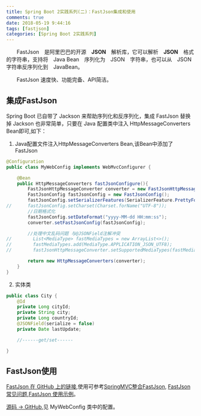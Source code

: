 ```yaml
---
title: Spring Boot 2实践系列(二)：FastJson集成和使用
comments: true
date: 2018-05-19 9:44:16
tags: [fastjson]
categories: [Spring Boot 2实践系列]
---
```

　　FastJson　是阿里巴巴的开源　**JSON**　解析库，它可以解析　**JSON**　格式的字符串，支持将　Java Bean　序列化为　JSON　字符串，也可以从　JSON　字符串反序列化到　JavaBean。

　　FastJson 速度快、功能完备、API简洁。
<!-- more -->
## 集成FastJson ##
Spring Boot 已自带了 Jackson 来帮助序列化和反序列化，集成 FastJson 替换掉 Jackson 也非常简单，只要在 Java 配置类中注入 HttpMessageConverters Bean即可,如下：
1. Java配置文件注入HttpMessageConverters Bean,该Bean中添加了 FastJson
``` java
@Configuration
public class MyWebConfig implements WebMvcConfigurer {

    @Bean
    public HttpMessageConverters fastJsonConfigure(){
        FastJsonHttpMessageConverter converter = new FastJsonHttpMessageConverter();
        FastJsonConfig fastJsonConfig = new FastJsonConfig();
        fastJsonConfig.setSerializerFeatures(SerializerFeature.PrettyFormat);
//		fastJsonConfig.setCharset(Charset.forName("UTF-8"));
        //日期格式化
        fastJsonConfig.setDateFormat("yyyy-MM-dd HH:mm:ss");
        converter.setFastJsonConfig(fastJsonConfig);

		//处理中文乱码问题 与@JSONField注解冲突
//        List<MediaType> fastMediaTypes = new ArrayList<>();
//        fastMediaTypes.add(MediaType.APPLICATION_JSON_UTF8);
//        fastJsonHttpMessageConverter.setSupportedMediaTypes(fastMediaTypes);

        return new HttpMessageConverters(converter);
    }
}
```
2. 实体类
``` java
public class City {
    @Id
    private Long cityId;
    private String city;
    private Long countryId;
    @JSONField(serialize = false)
    private Date lastUpdate;

	//------get/set------

}
```
## FastJson使用 ##
[FastJson 在 GitHub 上的链接](https://github.com/alibaba/fastjson),使用可参考[SpringMVC整合FastJson](http://112.74.59.39/%2F2018%2F01%2F19%2Fspringmvc-fastJSON%2F), [FastJson 常见问题](https://github.com/alibaba/fastjson/wiki/%E5%B8%B8%E8%A7%81%E9%97%AE%E9%A2%98),[FastJson 使用示例](https://github.com/alibaba/fastjson/wiki/Samples-DataBind)。


[源码 -> GitHub](https://github.com/gxing19/Spring-Boot-Example/tree/master/spring-boot-web),见 MyWebConfig 类中的配置。